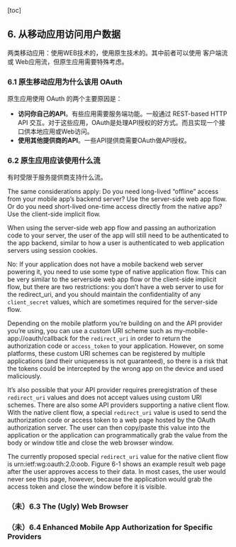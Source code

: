 [toc]

## 6. 从移动应用访问用户数据

两类移动应用：使用WEB技术的，使用原生技术的。其中前者可以使用 客户端流 或 Web应用流，但原生应用需要特殊考虑。

### 6.1 原生移动应用为什么该用 OAuth

原生应用使用 OAuth 的两个主要原因是：

- **访问你自己的API**。有些应用需要服务端功能。一般通过 REST-based HTTP API 交互。对于这些应用，OAuth是处理API授权的好方式。而且实现一个接口供本地应用或Web访问。
- **使用其他提供商的API**。一些API提供商需要OAuth做API授权。

### 6.2 原生应用应该使用什么流

有时受限于服务提供商支持什么流。

The same considerations apply: Do you need long-lived “offline” access from your mobile app’s backend server? Use the server-side web app flow. Or do you need short-lived one-time access directly from the native app? Use the client-side implicit flow.

When using the server-side web app flow and passing an authorization code to your
server, the user of the app will still need to be authenticated to the app backend, similar to how a user is authenticated to web application servers using session cookies.

No: If your application does not have a mobile backend web server powering it, you
need to use some type of native application flow. This can be very similar to the serverside web app flow or the client-side implicit flow, but there are two restrictions: you don’t have a web server to use for the redirect_uri, and you should maintain the confidentiality of any `client_secret` values, which are sometimes required for the server-side flow.

Depending on the mobile platform you’re building on and the API provider you’re
using, you can use a custom URI scheme such as my-mobile-app://oauth/callback for
the `redirect_uri` in order to return the authorization code or `access_token` to your application. However, on some platforms, these custom URI schemes can be registered by multiple applications (and their uniqueness is not guaranteed), so there is a risk that the tokens could be intercepted by the wrong app on the device and used maliciously.

It’s also possible that your API provider requires preregistration of these `redirect_uri` values and does not accept values using custom URI schemes. There are also some API providers supporting a native client flow. With the native client flow, a special `redirect_uri` value is used to send the authorization code or access token to a web page hosted by the OAuth authorization server. The user can then copy/paste this value into the application or the application can programmatically grab the value
from the body or window title and close the web browser window.

The currently proposed special `redirect_uri` value for the native client flow is urn:ietf:wg:oauth:2.0:oob. Figure 6-1 shows an example result web page after the user approves access to their data. In most cases, the user would never see this page, however, because the application would grab the access token and close the window before it is visible.

### （未）6.3 The (Ugly) Web Browser

### （未）6.4 Enhanced Mobile App Authorization for Specific Providers

